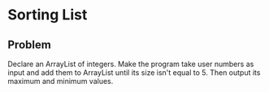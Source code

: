 # Sorting List

## Problem

<p>
Declare an ArrayList of integers.
Make the program take user numbers as input and add them to ArrayList until its size isn't equal to 5. Then output its maximum and minimum values.
</p>
